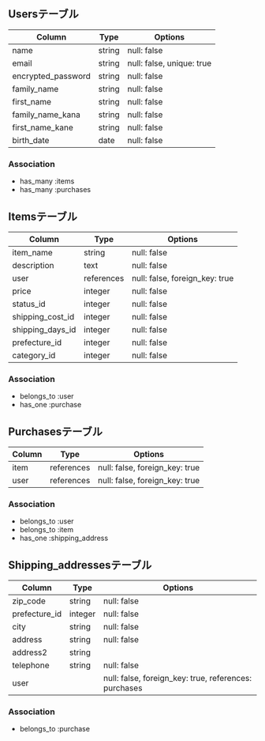 ## Usersテーブル

|  Column             |   Type   |   Options                 |
|---------------------|----------|---------------------------|
| name                | string   | null: false               |
| email               | string   | null: false, unique: true |
| encrypted_password  | string   | null: false               |
| family_name	        | string	 | null: false               |
| first_name          |	string	 | null: false               |
| family_name_kana    |	string   | null: false               |
| first_name_kane     |	string   | null: false               |
| birth_date          | date     | null: false               |


### Association
- has_many :items
- has_many :purchases


## Itemsテーブル

|  Column          |       Type   |   Options                      |
|------------------|--------------|--------------------------------|
| item_name        | string         | null: false                    |
| description      | text         | null: false                    |
| user             | references   | null: false, foreign_key: true |
| price            | integer      | null: false                    |
| status_id	       | integer      | null: false                    |
| shipping_cost_id | integer      | null: false                    |
| shipping_days_id | integer      | null: false                    |
| prefecture_id    | integer      | null: false                    |
| category_id      | integer      | null: false                    |

### Association
- belongs_to :user
- has_one :purchase


## Purchasesテーブル

|  Column   |       Type   |   Options                      |
|-----------|--------------|--------------------------------|
| item      | references   | null: false, foreign_key: true |
| user      | references   | null: false, foreign_key: true |

### Association
- belongs_to :user
- belongs_to :item
- has_one :shipping_address


## 	Shipping_addressesテーブル

|  Column      |       Type   |   Options                                             |
|--------------|--------------|-------------------------------------------------------|
| zip_code     | string       | null: false                                           |
| prefecture_id| integer      | null: false                                           |
| city         | string       | null: false                                           |
| address      | string       | null: false                                           |
| address2     | string       |                                                       |
| telephone    | string       | null: false                                           |
| user         |              | null: false, foreign_key: true, references: purchases |

### Association
- belongs_to :purchase